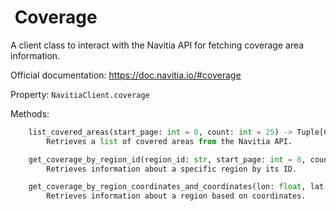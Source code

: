 #  Coverage

A client class to interact with the Navitia API for fetching coverage area information.

Official documentation: <https://doc.navitia.io/#coverage>

Property: `NavitiaClient.coverage`


Methods:

```python
    list_covered_areas(start_page: int = 0, count: int = 25) -> Tuple[Collection[Region], Pagination]
        Retrieves a list of covered areas from the Navitia API.

    get_coverage_by_region_id(region_id: str, start_page: int = 0, count: int = 25) -> Tuple[Collection[Region], Pagination]
        Retrieves information about a specific region by its ID.

    get_coverage_by_region_coordinates_and_coordinates(lon: float, lat: float, start_page: int = 0, count: int = 25) -> Tuple[Collection[Region], Pagination]
        Retrieves information about a region based on coordinates.
```
